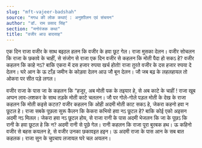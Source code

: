 ```yaml
---
slug: "mft-vajeer-badshah"
source: "मगध की लोक कथाएं : अनुशाीलन एवं संचयन"
author: "डॉ. राम प्रसाद सिंह"
section: "मनोरंजक कथा"
title: "वजीर आउ बादसाह"
---
```

एक दिन राजा वजीर के साथ बइठल हलन कि वजीर के हवा छूट गेल। राजा मुसका देलन। वजीर सोचलन कि राजा के छकावे के चाहीं, से संजोग से राजा एक दिन वजीर से कहलन कि मोती पैदा हो सकऽ हे? वजीर कहलन कि काहे नऽ?  बाकि एकरा में दस हजार रुपया खर्च होतो! राजा तुरते वजीर के दस हजार रुपया दे देलन। घरे आन के ऊ टाँड़ जमीन के कोड़वा देलन आउ जौ बून देलन। जौ जब बढ़ के लहलहायल तो ओकरा पर सीत पड़े लगल। 

वजीर राजा के पास जा के कहलन कि “हजूर, अब मोती पक के तइयार हे, से अब काटे के चाहीं ! राजा खूब अप्पन लाव-लशकर के साथ तड़के मोती काटे चललन। जौ पर गोले-गोले पड़ल मोती के देख के राजा कहलन कि मोती कइसे कटत? वजीर कहलन कि ओही अदमी मोती काट सकऽ हे, जेकरा कहनो हवा न छूटल हे। राजा सबके पूछला सुरू कैलन कि केकरा कभियो हवा नऽ छूटल हे?  बाकि कोई एको अइसन अदमी नऽ मिलल। जेकरा हवा नऽ छूटल होय, से राजा रानी के पास अदमी भेजलन कि जा के पूछऽ कि रानी के हवा छूटल हे कि न? अदमी रानी से पूछे गेल। रानी कहलन कि राजा पूरा बुरबक हथ। ऊ कहिनो वजीर से बहस कयलन हे, से वजीर उनका छकावइत हइन। ऊ अदमी राजा के पास आन के सब बात कहलक। राजा सुन के चुपचाप लजायल घरे चल अयलन। 